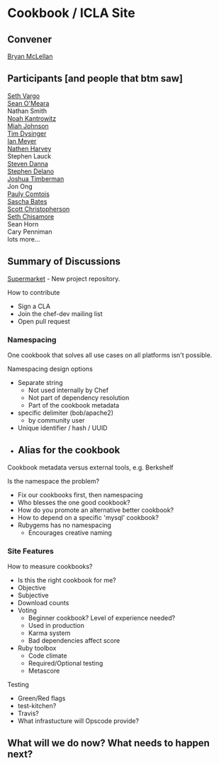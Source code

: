 Cookbook / ICLA Site
=============

## Convener
[Bryan McLellan](https://twitter.com/btmspox)

## Participants [and people that btm saw]
[Seth Vargo](https://twitter.com/sethvargo)  
[Sean O'Meara](https://twitter.com/someara)  
Nathan Smith  
[Noah Kantrowitz](https://twitter.com/kantrn)  
[Miah Johnson](https://twitter.com/miah_)  
[Tim Dysinger](https://twitter.com/dysinger)  
[Ian Meyer](https://twitter.com/ianmeyer)  
[Nathen Harvey](https://twitter.com/nathenharvey)  
Stephen Lauck  
[Steven Danna](https://twitter.com/SteveDanna)  
[Stephen Delano](https://twitter.com/sdelano)  
[Joshua Timberman](https://twitter.com/jtimberman)  
Jon Ong  
[Pauly Comtois](https://twitter.com/paulycomtois)  
[Sascha Bates](https://twitter.com/sascha_d)  
[Scott Christopherson](https://twitter.com/Scottopherson)  
[Seth Chisamore](https://twitter.com/schisamo)  
Sean Horn   
Cary Penniman  
lots more...  

## Summary of Discussions
[Supermarket](https://github.com/opscode/supermarket) - New project repository.

How to contribute
 - Sign a CLA
 - Join the chef-dev mailing list
 - Open pull request

### Namespacing
One cookbook that solves all use cases on all platforms isn't possible.

Namespacing design options
  - Separate string
    - Not used internally by Chef
    - Not part of dependency resolution
    - Part of the cookbook metadata
  - specific delimiter (bob/apache2)
    - by community user
  - Unique identifier / hash / UUID
  - Alias for the cookbook
    - 

Cookbook metadata versus external tools, e.g. Berkshelf

Is the namespace the problem?
  - Fix our cookbooks first, then namespacing
  - Who blesses the one good cookbook?
  - How do you promote an alternative better cookbook?
  - How to depend on a specific 'mysql' cookbook?
  - Rubygems has no namespacing
    - Encourages creative naming

### Site Features

How to measure cookbooks?
  - Is this the right cookbook for me?
  - Objective
  - Subjective
  - Download counts
  - Voting
    - Beginner cookbook? Level of experience needed?
    - Used in production
    - Karma system
    - Bad dependencies affect score
  - Ruby toolbox
    - Code climate
    - Required/Optional testing
    - Metascore

Testing
  - Green/Red flags
  - test-kitchen?
  - Travis?
  - What infrastucture will Opscode provide?

## What will we do now?  What needs to happen next?